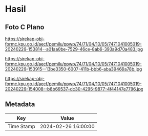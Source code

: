 # Hasil

## Foto C Plano

https://sirekap-obj-formc.kpu.go.id/aecf/pemilu/ppwp/74/71/04/10/05/7471041005019-20240226-153814--a01aa0be-7529-46ce-8ab9-393a9d70a483.jpg

https://sirekap-obj-formc.kpu.go.id/aecf/pemilu/ppwp/74/71/04/10/05/7471041005019-20240226-153915--13be3350-6007-411b-bbb6-aba39469a78b.jpg

https://sirekap-obj-formc.kpu.go.id/aecf/pemilu/ppwp/74/71/04/10/05/7471041005019-20240226-154008--b8b69537-dc30-4295-9877-4f44147e7796.jpg


## Metadata

| Key        | Value               |
| ---------- | ------------------- |
| Time Stamp | 2024-02-26 16:00:00 |



